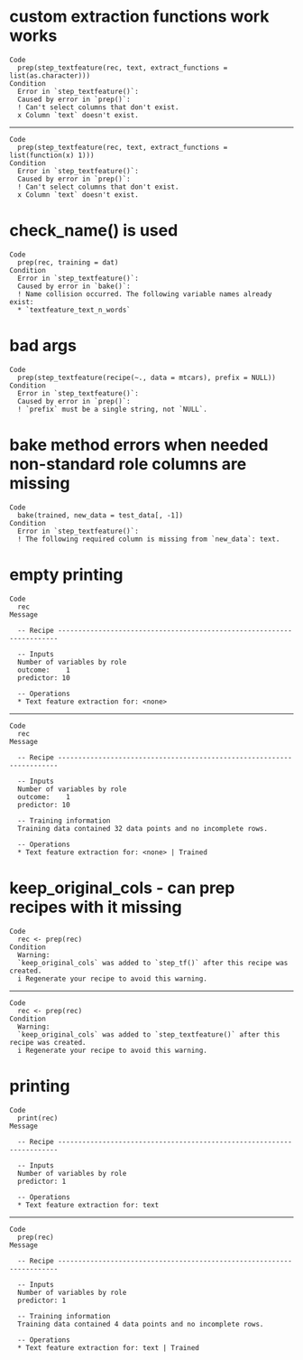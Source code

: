 # custom extraction functions work works

    Code
      prep(step_textfeature(rec, text, extract_functions = list(as.character)))
    Condition
      Error in `step_textfeature()`:
      Caused by error in `prep()`:
      ! Can't select columns that don't exist.
      x Column `text` doesn't exist.

---

    Code
      prep(step_textfeature(rec, text, extract_functions = list(function(x) 1)))
    Condition
      Error in `step_textfeature()`:
      Caused by error in `prep()`:
      ! Can't select columns that don't exist.
      x Column `text` doesn't exist.

# check_name() is used

    Code
      prep(rec, training = dat)
    Condition
      Error in `step_textfeature()`:
      Caused by error in `bake()`:
      ! Name collision occurred. The following variable names already exist:
      * `textfeature_text_n_words`

# bad args

    Code
      prep(step_textfeature(recipe(~., data = mtcars), prefix = NULL))
    Condition
      Error in `step_textfeature()`:
      Caused by error in `prep()`:
      ! `prefix` must be a single string, not `NULL`.

# bake method errors when needed non-standard role columns are missing

    Code
      bake(trained, new_data = test_data[, -1])
    Condition
      Error in `step_textfeature()`:
      ! The following required column is missing from `new_data`: text.

# empty printing

    Code
      rec
    Message
      
      -- Recipe ----------------------------------------------------------------------
      
      -- Inputs 
      Number of variables by role
      outcome:    1
      predictor: 10
      
      -- Operations 
      * Text feature extraction for: <none>

---

    Code
      rec
    Message
      
      -- Recipe ----------------------------------------------------------------------
      
      -- Inputs 
      Number of variables by role
      outcome:    1
      predictor: 10
      
      -- Training information 
      Training data contained 32 data points and no incomplete rows.
      
      -- Operations 
      * Text feature extraction for: <none> | Trained

# keep_original_cols - can prep recipes with it missing

    Code
      rec <- prep(rec)
    Condition
      Warning:
      `keep_original_cols` was added to `step_tf()` after this recipe was created.
      i Regenerate your recipe to avoid this warning.

---

    Code
      rec <- prep(rec)
    Condition
      Warning:
      `keep_original_cols` was added to `step_textfeature()` after this recipe was created.
      i Regenerate your recipe to avoid this warning.

# printing

    Code
      print(rec)
    Message
      
      -- Recipe ----------------------------------------------------------------------
      
      -- Inputs 
      Number of variables by role
      predictor: 1
      
      -- Operations 
      * Text feature extraction for: text

---

    Code
      prep(rec)
    Message
      
      -- Recipe ----------------------------------------------------------------------
      
      -- Inputs 
      Number of variables by role
      predictor: 1
      
      -- Training information 
      Training data contained 4 data points and no incomplete rows.
      
      -- Operations 
      * Text feature extraction for: text | Trained

